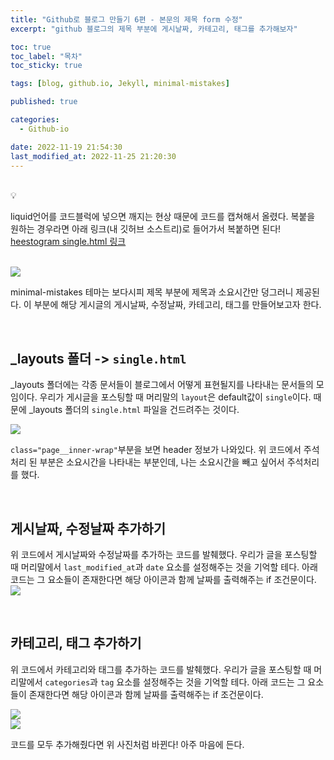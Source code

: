 ```yaml
---
title: "Github로 블로그 만들기 6편 - 본문의 제목 form 수정"
excerpt: "github 블로그의 제목 부분에 게시날짜, 카테고리, 태그를 추가해보자"

toc: true
toc_label: "목차"
toc_sticky: true

tags: [blog, github.io, Jekyll, minimal-mistakes]

published: true

categories:
  - Github-io

date: 2022-11-19 21:54:30
last_modified_at: 2022-11-25 21:20:30
---
```


<br>

<div class="notice--primary" markdown="1">
💡 

liquid언어를 코드블럭에 넣으면 깨지는 현상 때문에 코드를 캡쳐해서 올렸다. 복붙을 원하는 경우라면 아래 링크(내 깃허브 소스트리)로 들어가서 복붙하면 된다! 
<br>
[heestogram single.html 링크](https://github.com/heestogram/heestogram.github.io/blob/master/_layouts/single.html)

</div>

<br>





<img src = "https://user-images.githubusercontent.com/115082062/202851909-da34005a-c1c0-44b0-87ae-f11407620d10.JPG">

minimal-mistakes 테마는 보다시피 제목 부분에 제목과 소요시간만 덩그러니 제공된다. 이 부분에 해당 게시글의 게시날짜, 수정날짜, 카테고리, 태그를 만들어보고자 한다.

<br>

## &#95;layouts 폴더 -> `single.html`

&#95;layouts 폴더에는 각종 문서들이 블로그에서 어떻게 표현될지를 나타내는 문서들의 모임이다. 우리가 게시글을 포스팅할 때 머리말의 `layout`은 default값이 `single`이다. 때문에 &#95;layouts 폴더의 `single.html` 파일을 건드려주는 것이다.



<img src="https://user-images.githubusercontent.com/115082062/203985279-34e36d47-83de-48e5-93b1-0cd117f6c8cd.JPG">

`class="page__inner-wrap"`부분을 보면 header 정보가 나와있다. 위 코드에서 주석처리 된 부분은 소요시간을 나타내는 부분인데, 나는 소요시간을 빼고 싶어서 주석처리를 했다.

<br>

## 게시날짜, 수정날짜 추가하기
위 코드에서 게시날짜와 수정날짜를 추가하는 코드를 발췌했다. 우리가 글을 포스팅할 때 머리말에서 `last_modified_at`과 `date` 요소를 설정해주는 것을 기억할 테다. 아래 코드는 그 요소들이 존재한다면 해당 아이콘과 함께 날짜를 출력해주는 if 조건문이다.
<br>
<img src="https://user-images.githubusercontent.com/115082062/203985475-c860731b-ba4a-4142-bc01-70aa7269b57f.JPG">


<br>

## 카테고리, 태그 추가하기
위 코드에서 카테고리와 태그를 추가하는 코드를 발췌했다. 우리가 글을 포스팅할 때 머리말에서 `categories`과 `tag` 요소를 설정해주는 것을 기억할 테다. 아래 코드는 그 요소들이 존재한다면 해당 아이콘과 함께 날짜를 출력해주는 if 조건문이다.

<img src="https://user-images.githubusercontent.com/115082062/203985586-529ec865-8d40-40bc-b9a9-22fa2bdc128e.JPG">

<br>

<img src="https://user-images.githubusercontent.com/115082062/202852888-47c79e61-6388-497d-996b-52864f8387b2.JPG">

코드를 모두 추가해줬다면 위 사진처럼 바뀐다! 아주 마음에 든다.

<br>

